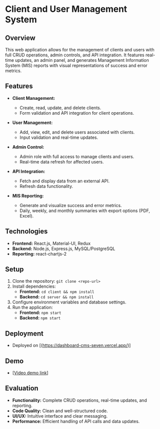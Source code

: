 # Client and User Management System

## Overview

This web application allows for the management of clients and users with full CRUD operations, admin controls, and API integration. It features real-time updates, an admin panel, and generates Management Information System (MIS) reports with visual representations of success and error metrics.

## Features

- **Client Management:**

  - Create, read, update, and delete clients.
  - Form validation and API integration for client operations.

- **User Management:**

  - Add, view, edit, and delete users associated with clients.
  - Input validation and real-time updates.

- **Admin Control:**

  - Admin role with full access to manage clients and users.
  - Real-time data refresh for affected users.

- **API Integration:**

  - Fetch and display data from an external API.
  - Refresh data functionality.

- **MIS Reporting:**
  - Generate and visualize success and error metrics.
  - Daily, weekly, and monthly summaries with export options (PDF, Excel).

## Technologies

- **Frontend:** React.js, Material-UI, Redux
- **Backend:** Node.js, Express.js, MySQL/PostgreSQL
- **Reporting:** react-chartjs-2

## Setup

1. Clone the repository: `git clone <repo-url>`
2. Install dependencies:
   - **Frontend:** `cd client && npm install`
   - **Backend:** `cd server && npm install`
3. Configure environment variables and database settings.
4. Run the application:
   - **Frontend:** `npm start`
   - **Backend:** `npm start`

## Deployment

- Deployed on [(https://dashboard-cms-seven.vercel.app/)]

## Demo

- [[Video demo link](https://github.com/user-attachments/assets/89287614-827b-4f10-8c03-974fa69804ad)]

## Evaluation

- **Functionality:** Complete CRUD operations, real-time updates, and reporting.
- **Code Quality:** Clean and well-structured code.
- **UI/UX:** Intuitive interface and clear messaging.
- **Performance:** Efficient handling of API calls and data updates.
